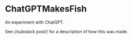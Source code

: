 # ChatGPTMakesFish

An experiment with ChatGPT.

See //substack post// for a description of how this was made.
